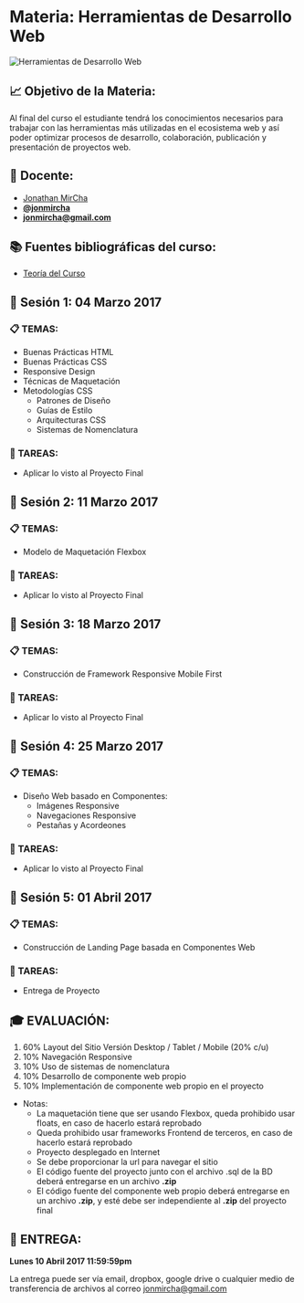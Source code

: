 # Materia: Herramientas de Desarrollo Web

![Herramientas de Desarrollo Web](http://bextlan.com/img/para-cursos/herramientas-frontend.jpg)

## :chart_with_upwards_trend: Objetivo de la Materia:

Al final del curso el estudiante tendrá los conocimientos necesarios para trabajar con las herramientas más utilizadas en el ecosistema web y así poder optimizar procesos de desarrollo, colaboración, publicación y presentación de proyectos web.

## :bow: Docente:

* [Jonathan MirCha](http://jonmircha.com)
* **[@jonmircha](https://twitter.com/jonmircha)**
* **[jonmircha@gmail.com](mailto:jonmircha@gmail.com)**

## :books: Fuentes bibliográficas del curso:

* [Teoría del Curso](./teoria-herramientas-frontend.md)


## :school: Sesión 1: 04 Marzo 2017

### :clipboard: TEMAS:

* Buenas Prácticas HTML
* Buenas Prácticas CSS
* Responsive Design
* Técnicas de Maquetación
* Metodologías CSS
	* Patrones de Diseño
	* Guías de Estilo
	* Arquitecturas CSS
	* Sistemas de Nomenclatura

### :pencil: TAREAS:

* Aplicar lo visto al Proyecto Final


## :school: Sesión 2: 11 Marzo 2017

### :clipboard: TEMAS:

* Modelo de Maquetación Flexbox

### :pencil: TAREAS:

* Aplicar lo visto al Proyecto Final


## :school: Sesión 3: 18 Marzo 2017

### :clipboard: TEMAS: 

* Construcción de Framework Responsive Mobile First

### :pencil: TAREAS:

* Aplicar lo visto al Proyecto Final


## :school: Sesión 4: 25 Marzo 2017

### :clipboard: TEMAS:

* Diseño Web basado en Componentes:
	* Imágenes Responsive
	* Navegaciones Responsive
	* Pestañas y Acordeones

### :pencil: TAREAS:

* Aplicar lo visto al Proyecto Final


## :school: Sesión 5: 01 Abril 2017

### :clipboard: TEMAS:

* Construcción de Landing Page basada en Componentes Web

### :pencil: TAREAS:

* Entrega de Proyecto


## :mortar_board: EVALUACIÓN:

1. 60% Layout del Sitio Versión Desktop / Tablet / Mobile (20% c/u)
1. 10% Navegación Responsive
1. 10% Uso de sistemas de nomenclatura
1. 10% Desarrollo de componente web propio
1. 10% Implementación de componente web propio en el proyecto
* Notas:
	* La maquetación tiene que ser usando Flexbox, queda prohibido usar floats, en caso de hacerlo estará reprobado
	* Queda prohibido usar frameworks Frontend de terceros, en caso de hacerlo estará reprobado
	* Proyecto desplegado en Internet
	* Se debe proporcionar la url para navegar el sitio
	* El código fuente del proyecto junto con el archivo .sql de la BD deberá entregarse en un archivo **.zip**
	* El código fuente del componente web propio deberá entregarse en un archivo **.zip**, y esté debe ser independiente al **.zip** del proyecto final


## :date: ENTREGA:

**Lunes 10 Abril 2017 11:59:59pm**

La entrega puede ser vía email, dropbox, google drive o cualquier medio de transferencia de archivos al correo jonmircha@gmail.com